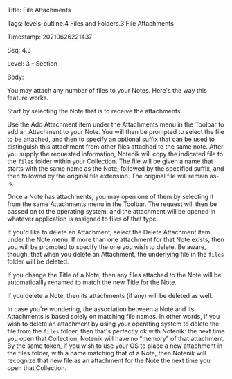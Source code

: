 Title:  File Attachments

Tags:   levels-outline.4 Files and Folders.3 File Attachments

Timestamp: 20210626221437

Seq:    4.3

Level:  3 - Section

Body: 

You may attach any number of files to your Notes. Here's the way this feature works. 

Start by selecting the Note that is to receive the attachments. 

Use the Add Attachment item under the Attachments menu in the Toolbar to add an Attachment to your Note. You will then be prompted to select the file to be attached, and then to specify an optional suffix that can be used to distinguish this attachment from other files attached to the same note. After you supply the requested information, Notenik will copy the indicated file to the `files` folder within your Collection. The file will be given a name that starts with the same name as the Note, followed by the specified suffix, and then followed by the original file extension. The original file will remain as-is. 

Once a Note has attachments, you may open one of them by selecting it from the same Attachments menu in the Toolbar. The request will then be passed on to the operating system, and the attachment will be opened in whatever application is assigned to files of that type. 

If you'd like to delete an Attachment, select the Delete Attachment item under the Note menu. If more than one attachment for that Note exists, then you will be prompted to specify the one you wish to delete. Be aware, though, that when you delete an Attachment, the underlying file in the `files` folder will be deleted. 

If you change the Title of a Note, then any files attached to the Note will be automaticallly renamed to match the new Title for the Note. 

If you delete a Note, then its attachments (if any) will be deleted as well. 

In case you're wondering, the association between a Note and its Attachments is based solely on matching file names. In other words, if you wish to delete an attachment by using your operating system to delete the file from the `files` folder, then that's perfectly ok with Notenik: the next time you open that Collection, Notenik will have no "memory" of that attachment. By the same token, if you wish to use your OS to place a new attachment in the files folder, with a name matching that of a Note, then Notenik will recognize that new file as an attachment for the Note the next time you open that Collection.
